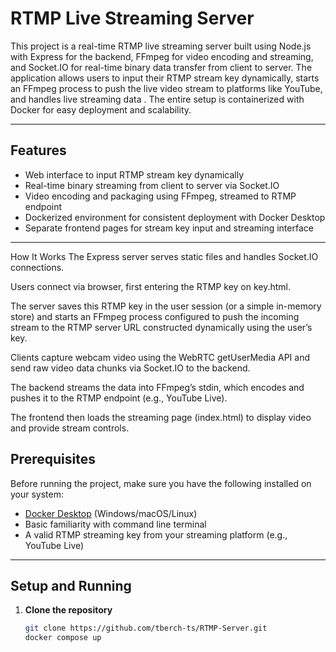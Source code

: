 # RTMP Live Streaming Server

This project is a real-time RTMP live streaming server built using Node.js with Express for the backend, FFmpeg for video encoding and streaming, and Socket.IO for real-time binary data transfer from client to server. The application allows users to input their RTMP stream key dynamically, starts an FFmpeg process to push the live video stream to platforms like YouTube, and handles live streaming data . The entire setup is containerized with Docker for easy deployment and scalability.

---

## Features

- Web interface to input RTMP stream key dynamically  
- Real-time binary streaming from client to server via Socket.IO  
- Video encoding and packaging using FFmpeg, streamed to RTMP endpoint  
- Dockerized environment for consistent deployment with Docker Desktop  
- Separate frontend pages for stream key input and streaming interface  

---

How It Works
The Express server serves static files and handles Socket.IO connections.

Users connect via browser, first entering the RTMP key on key.html.

The server saves this RTMP key in the user session (or a simple in-memory store) and starts an FFmpeg process configured to push the incoming stream to the RTMP server URL constructed dynamically using the user’s key.

Clients capture webcam video using the WebRTC getUserMedia API and send raw video data chunks via Socket.IO to the backend.

The backend streams the data into FFmpeg’s stdin, which encodes and pushes it to the RTMP endpoint (e.g., YouTube Live).

The frontend then loads the streaming page (index.html) to display video and provide stream controls.



## Prerequisites

Before running the project, make sure you have the following installed on your system:

- [Docker Desktop](https://www.docker.com/products/docker-desktop) (Windows/macOS/Linux)  
- Basic familiarity with command line terminal  
- A valid RTMP streaming key from your streaming platform (e.g., YouTube Live)

---

## Setup and Running

1. **Clone the repository**

   ```bash
   git clone https://github.com/tberch-ts/RTMP-Server.git
   docker compose up
